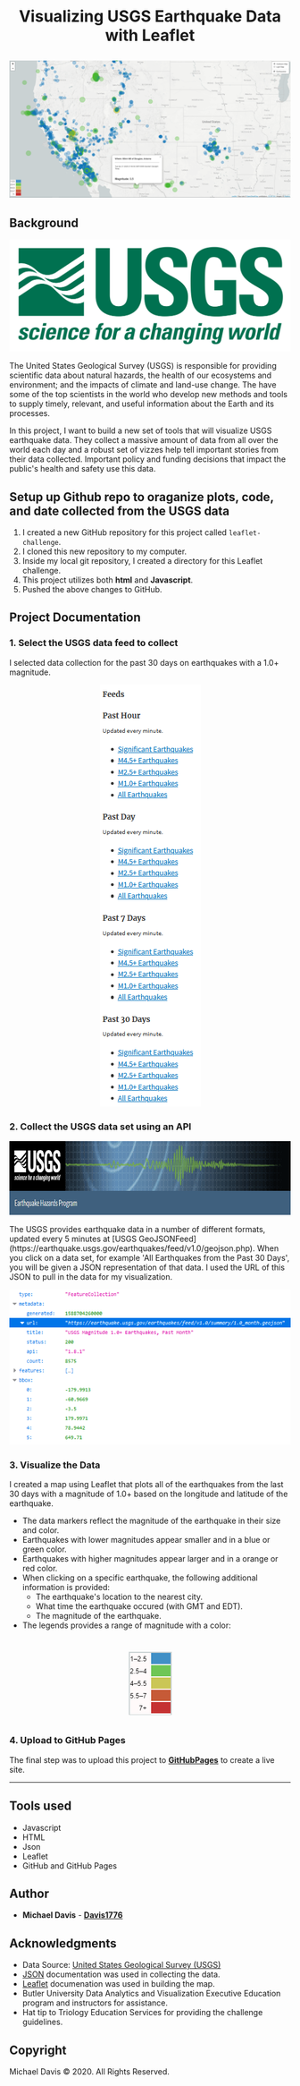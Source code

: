# <p align="center">Visualizing USGS Earthquake Data with Leaflet</p>

![MainScreenShot](Images/MRD_MainMapScreenShot.png)

## Background

<p align="center">
  <img width="600" height="200" src="Images/1-Logo.png?raw=true)">
</p>

The United States Geological Survey (USGS) is responsible for providing scientific data about natural hazards, the health of our ecosystems and environment; and the impacts of climate and land-use change. The have some of the top scientists in the world who develop new methods and tools to supply timely, relevant, and useful information about the Earth and its processes.

In this project, I want to build a new set of tools that will visualize USGS earthquake data. They collect a massive amount of data from all over the world each day and a robust set of vizzes help tell important stories from their data collected. Important policy and funding decisions that impact the public's health and safety use this data.


## Setup up Github repo to oraganize plots, code, and date collected from the USGS data

1. I created a new GitHub repository for this project called `leaflet-challenge`.
2. I cloned this new repository to my computer.
3. Inside my local git repository, I created a directory for this Leaflet challenge.
4. This project utilizes both **html** and **Javascript**.
5. Pushed the above changes to GitHub.


## Project Documentation

### 1. **Select the USGS data feed to collect**
I selected data collection for the past 30 days on earthquakes with a 1.0+ magnitude.
<p align="center">
  <img width="181" height="754" src="Images/MRD_USGSfeeds.png?raw=true)">
</p>   


### 2. **Collect the USGS data set using an API**

<p align="center">
  <img width="932" height="132" src="Images/MRD_USGSheader.png?raw=true)">
</p>
   The USGS provides earthquake data in a number of different formats, updated every 5 minutes 
   at [USGS GeoJSONFeed](https://earthquake.usgs.gov/earthquakes/feed/v1.0/geojson.php). When you click on a data set, for example 'All Earthquakes from the Past 30 Days', you will be given a JSON representation of that data. I used the URL of this JSON to pull in the data for my visualization.

![USGSjson](Images/MRD_USGSjsonSelected.png)


### 3. **Visualize the Data**

I created a map using Leaflet that plots all of the earthquakes from the last 30 days with a magnitude of 1.0+ based on the longitude and latitude of the earthquake.

* The data markers reflect the magnitude of the earthquake in their size and color.
* Earthquakes with lower magnitudes appear smaller and in a blue or green color.
* Earthquakes with higher magnitudes appear larger and in a orange or red color.
* When clicking on a specific earthquake, the following additional information is provided:
   * The earthquake's location to the nearest city.
   * What time the earthquake occured (with GMT and EDT).
   * The magnitude of the earthquake.
* The legends provides a range of magnitude with a color:

# <p align="center"> ![Legend](Images/MRD_Legend.png) </p>


### 4. **Upload to GitHub Pages**

The final step was to upload this project to **[GitHubPages](https://davis1776.github.io/2020-04-Leaflet-Challenge/)** to create a live site.

- - -
## Tools used

* Javascript
* HTML
* Json
* Leaflet
* GitHub and GitHub Pages

## Author

* **Michael Davis** - **[Davis1776](https://github.com/Davis1776)**

## Acknowledgments

* Data Source: [United States Geological Survey (USGS)]()
* [JSON](https://www.json.org/json-en.html) documentation was used in collecting the data.
* [Leaflet](https://leafletjs.com/) documenation was used in building the map.
* Butler University Data Analytics and Visualization Executive Education program and instructors for assistance.
* Hat tip to Triology Education Services for providing the challenge guidelines.


## Copyright
Michael Davis © 2020. All Rights Reserved.